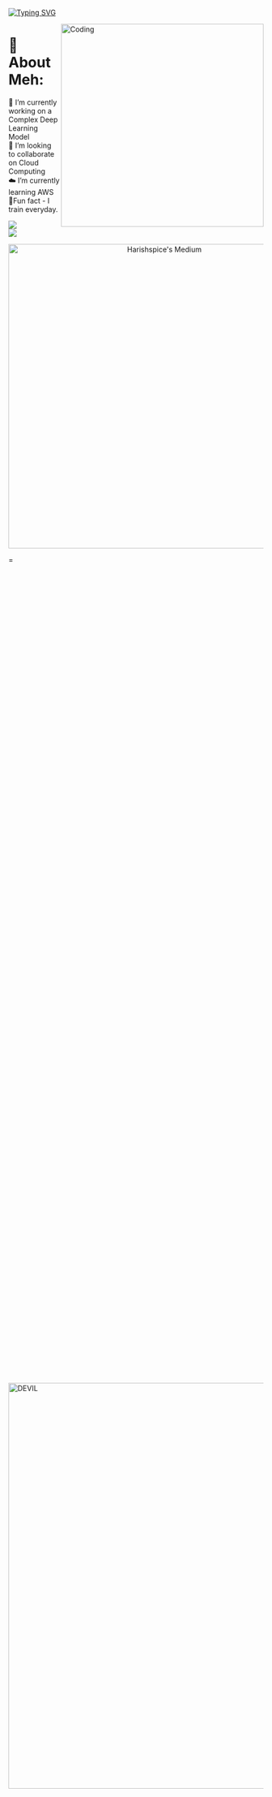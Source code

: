 
[![Typing SVG](https://readme-typing-svg.herokuapp.com?font=Tektur&size=40&duration=2000&pause=1000&color=D019F7&background=FF358100&center=true&vCenter=true&width=435&lines=Hey!!!;I'm+Harish;Contribute+Some)](https://git.io/typing-svg)


<img align="right" alt="Coding" width="400" src="https://miro.medium.com/max/680/0*7Q3yvSIv_t0ioJ-Z.gif"/>

#  🦾 About Meh:
🔭 I’m currently working on a Complex Deep Learning Model<br>👯 I’m looking to collaborate on Cloud Computing<br>☁️ I’m currently learning AWS<br> 🥊Fun fact - I train everyday.

![](https://github-readme-streak-stats.herokuapp.com/?user=Harishspice&theme=gotham&hide_border=false)<br/> ![](https://quotes-github-readme.vercel.app/api?type=horizontal&theme=radical)

<div align="center">
  <a href="https://medium.com/@harishr.shankar">
    <img src="https://github-readme-medium.vercel.app/?username=harishr.shankar&limit=5&bg=pink&text=black&font=Tektur" alt="Harishspice's Medium" width="600" style="max-width: 100%;"/>
  </a>
</div>


=<div style="display: flex; justify-content: flex-end; align-items: center; height: 100vh;">
  <img align="center" alt="DEVIL" width="800" src="https://github.com/Harishspice/Harishspice/assets/117935868/e4578949-56d1-4ea2-ad5c-dc224ceb7550"/>
</div>
